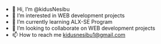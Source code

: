 - 👋 Hi, I’m @kidusNesibu
- 👀 I’m interested in WEB development projects
- 🌱 I’m currently learning ALX-SE Program
- 💞️ I’m looking to collaborate on WEB development projects
- 📫 How to reach me kidusnesibu1@gmail.com

<!---
kidusNesibu/kidusNesibu is a ✨ special ✨ repository because its `README.md` (this file) appears on your GitHub profile.
You can click the Preview link to take a look at your changes.
--->
